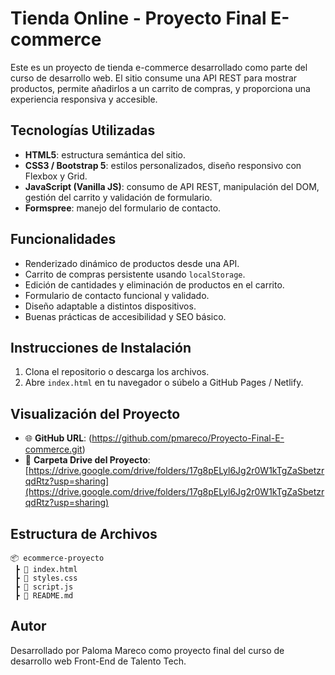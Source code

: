 # Tienda Online - Proyecto Final E-commerce

Este es un proyecto de tienda e-commerce desarrollado como parte del curso de desarrollo web. El sitio consume una API REST para mostrar productos, permite añadirlos a un carrito de compras, y proporciona una experiencia responsiva y accesible.

## Tecnologías Utilizadas

- **HTML5**: estructura semántica del sitio.
- **CSS3 / Bootstrap 5**: estilos personalizados, diseño responsivo con Flexbox y Grid.
- **JavaScript (Vanilla JS)**: consumo de API REST, manipulación del DOM, gestión del carrito y validación de formulario.
- **Formspree**: manejo del formulario de contacto.

## Funcionalidades

- Renderizado dinámico de productos desde una API.
- Carrito de compras persistente usando `localStorage`.
- Edición de cantidades y eliminación de productos en el carrito.
- Formulario de contacto funcional y validado.
- Diseño adaptable a distintos dispositivos.
- Buenas prácticas de accesibilidad y SEO básico.

## Instrucciones de Instalación

1. Clona el repositorio o descarga los archivos.
2. Abre `index.html` en tu navegador o súbelo a GitHub Pages / Netlify.

## Visualización del Proyecto

- 🌐 **GitHub URL**: (https://github.com/pmareco/Proyecto-Final-E-commerce.git)
- 📁 **Carpeta Drive del Proyecto**: [https://drive.google.com/drive/folders/17g8pELyl6Jg2r0W1kTgZaSbetzrqdRtz?usp=sharing](https://drive.google.com/drive/folders/17g8pELyl6Jg2r0W1kTgZaSbetzrqdRtz?usp=sharing)

## Estructura de Archivos

```
📦 ecommerce-proyecto
 ┣ 📄 index.html
 ┣ 📄 styles.css
 ┣ 📄 script.js
 ┣ 📄 README.md
```

## Autor

Desarrollado por Paloma Mareco como proyecto final del curso de desarrollo web Front-End de Talento Tech.

